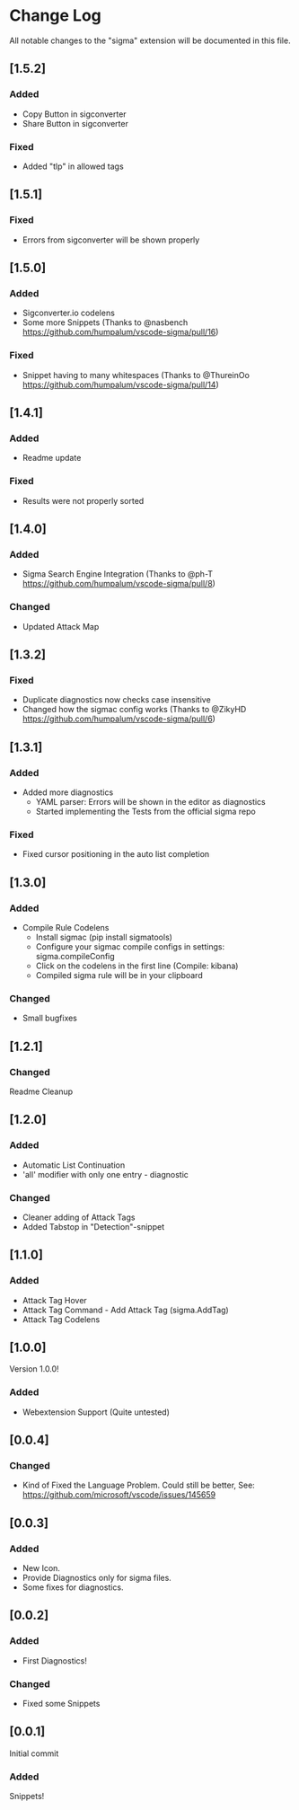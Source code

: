# Change Log

All notable changes to the "sigma" extension will be documented in this file.

## [1.5.2]
### Added
- Copy Button in sigconverter
- Share Button in sigconverter
### Fixed 
- Added "tlp" in allowed tags

## [1.5.1]
### Fixed
- Errors from sigconverter will be shown properly

## [1.5.0]
### Added
- Sigconverter.io codelens
- Some more Snippets (Thanks to @nasbench https://github.com/humpalum/vscode-sigma/pull/16)

### Fixed
- Snippet having to many whitespaces (Thanks to @ThureinOo https://github.com/humpalum/vscode-sigma/pull/14)

## [1.4.1]
### Added
- Readme update
### Fixed
- Results were not properly sorted

## [1.4.0]
### Added
- Sigma Search Engine Integration (Thanks to @ph-T https://github.com/humpalum/vscode-sigma/pull/8)

### Changed
- Updated Attack Map
  
## [1.3.2]
### Fixed
- Duplicate diagnostics now checks case insensitive
- Changed how the sigmac config works (Thanks to @ZikyHD https://github.com/humpalum/vscode-sigma/pull/6)
## [1.3.1]
### Added
- Added more diagnostics
  - YAML parser: Errors will be shown in the editor as diagnostics
  - Started implementing the Tests from the official sigma repo

### Fixed
- Fixed cursor positioning in the auto list completion
## [1.3.0]
### Added
- Compile Rule Codelens
  - Install sigmac (pip install sigmatools)
  - Configure your sigmac compile configs in settings: sigma.compileConfig
  - Click on the codelens in the first line (Compile: kibana)
  - Compiled sigma rule will be in your clipboard

### Changed
- Small bugfixes
## [1.2.1]
### Changed
Readme Cleanup

## [1.2.0]
### Added
- Automatic List Continuation
- 'all' modifier with only one entry - diagnostic

### Changed
- Cleaner adding of Attack Tags
- Added Tabstop in "Detection"-snippet

## [1.1.0]
### Added
- Attack Tag Hover
- Attack Tag Command - Add Attack Tag (sigma.AddTag)
- Attack Tag Codelens

## [1.0.0]
Version 1.0.0!
### Added
- Webextension Support (Quite untested)
## [0.0.4]
### Changed
- Kind of Fixed the Language Problem. Could still be better, See: https://github.com/microsoft/vscode/issues/145659

## [0.0.3]
### Added
- New Icon.
- Provide Diagnostics only for sigma files.
- Some fixes for diagnostics.

## [0.0.2]
### Added
- First Diagnostics!
### Changed
- Fixed some Snippets

## [0.0.1]
Initial commit
### Added
Snippets!